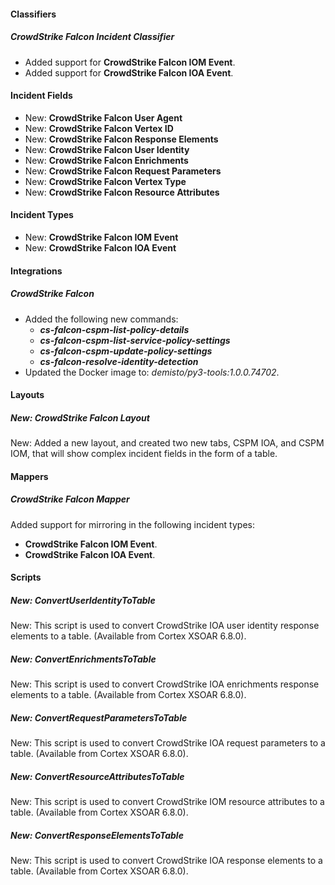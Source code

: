 
#### Classifiers

##### CrowdStrike Falcon Incident Classifier

- Added support for **CrowdStrike Falcon IOM Event**.
- Added support for **CrowdStrike Falcon IOA Event**.

#### Incident Fields

- New: **CrowdStrike Falcon User Agent**
- New: **CrowdStrike Falcon Vertex ID**
- New: **CrowdStrike Falcon Response Elements**
- New: **CrowdStrike Falcon User Identity**
- New: **CrowdStrike Falcon Enrichments**
- New: **CrowdStrike Falcon Request Parameters**
- New: **CrowdStrike Falcon Vertex Type**
- New: **CrowdStrike Falcon Resource Attributes**

#### Incident Types

- New: **CrowdStrike Falcon IOM Event**
- New: **CrowdStrike Falcon IOA Event**

#### Integrations

##### CrowdStrike Falcon

- Added the following new commands:
  - ***cs-falcon-cspm-list-policy-details***
  - ***cs-falcon-cspm-list-service-policy-settings***
  - ***cs-falcon-cspm-update-policy-settings***
  - ***cs-falcon-resolve-identity-detection***
- Updated the Docker image to: *demisto/py3-tools:1.0.0.74702*.

#### Layouts

##### New: CrowdStrike Falcon Layout

New: Added a new layout, and created two new tabs, CSPM IOA, and CSPM IOM, that will show complex incident fields in the form of a table.

#### Mappers

##### CrowdStrike Falcon Mapper

Added support for mirroring in the following incident types:
- **CrowdStrike Falcon IOM Event**.
- **CrowdStrike Falcon IOA Event**.

#### Scripts

##### New: ConvertUserIdentityToTable

New: This script is used to convert CrowdStrike IOA user identity response elements to a table. (Available from Cortex XSOAR 6.8.0).

##### New: ConvertEnrichmentsToTable

New: This script is used to convert CrowdStrike IOA enrichments response elements to a table. (Available from Cortex XSOAR 6.8.0).

##### New: ConvertRequestParametersToTable

New: This script is used to convert CrowdStrike IOA request parameters to a table. (Available from Cortex XSOAR 6.8.0).

##### New: ConvertResourceAttributesToTable

New: This script is used to convert CrowdStrike IOM resource attributes to a table. (Available from Cortex XSOAR 6.8.0).

##### New: ConvertResponseElementsToTable

New: This script is used to convert CrowdStrike IOA response elements to a table. (Available from Cortex XSOAR 6.8.0).
